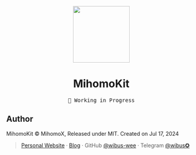 <p align="center">
  <img src="https://github.com/user-attachments/assets/8b2979ca-0dc9-4419-9dfd-809714542ca1" height="150">
  <h1 align="center">MihomoKit</h1>
</p>

<pre align="center">
🧪 Working in Progress
</pre>

## Author

MihomoKit © MihomoX, Released under MIT. Created on Jul 17, 2024

> [Personal Website](http://wibus.ren/) · [Blog](https://blog.wibus.ren/) · GitHub [@wibus-wee](https://github.com/wibus-wee/) · Telegram [@wibus✪](https://t.me/wibus_wee)

